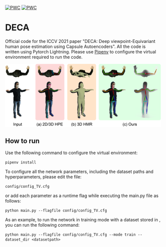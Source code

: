 [![PWC](https://img.shields.io/endpoint.svg?url=https://paperswithcode.com/badge/deca-deep-viewpoint-equivariant-human-pose/pose-estimation-on-itop-top-view)](https://paperswithcode.com/sota/pose-estimation-on-itop-top-view?p=deca-deep-viewpoint-equivariant-human-pose)
[![PWC](https://img.shields.io/endpoint.svg?url=https://paperswithcode.com/badge/deca-deep-viewpoint-equivariant-human-pose/pose-estimation-on-itop-front-view)](https://paperswithcode.com/sota/pose-estimation-on-itop-front-view?p=deca-deep-viewpoint-equivariant-human-pose)

# DECA
Official code for the ICCV 2021 paper "DECA: Deep viewpoint-Equivariant human pose estimation using Capsule Autoencoders".
All the code is written using Pytorch Lightning. Please use [Pipenv](https://pipenv.pypa.io/en/latest/) to configure the virtual environment required to run the code.

![Teaser Image](/img/teaser.png)

## How to run
Use the following command to configure the virtual environment:
```
pipenv install
```
To configure all the network parameters, including the dataset paths and hyperparameters, please edit the file:
```
config/config_TV.cfg
```
or add each parameter as a runtime flag while executing the main.py file as follows:
```
python main.py --flagfile config/config_TV.cfg
```
As an example, to run the network in training mode with a dataset stored in <datasetpath>, you can run the following command:
```
python main.py --flagfile config/config_TV.cfg --mode train --dataset_dir <datasetpath>
```
